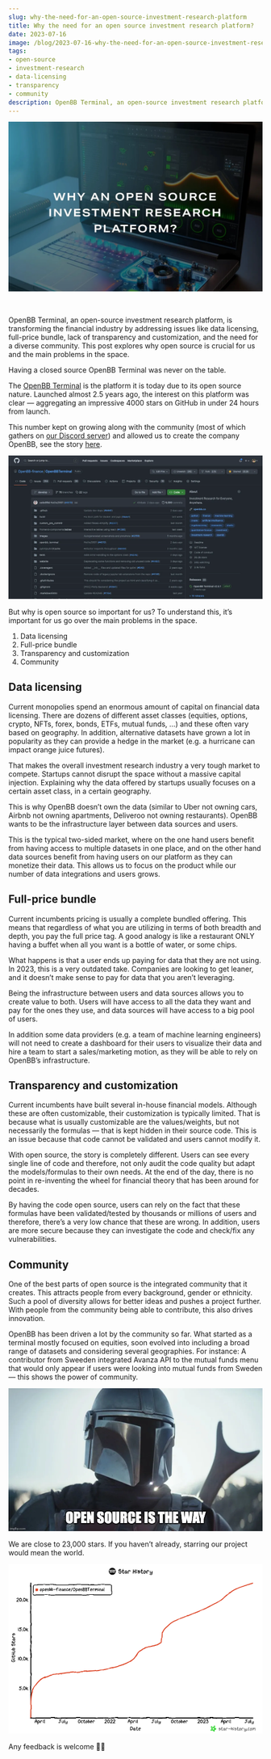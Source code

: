 ```yaml
---
slug: why-the-need-for-an-open-source-investment-research-platform
title: Why the need for an open source investment research platform?
date: 2023-07-16
image: /blog/2023-07-16-why-the-need-for-an-open-source-investment-research-platform.png
tags:
- open-source
- investment-research
- data-licensing
- transparency
- community
description: OpenBB Terminal, an open-source investment research platform, is transforming the financial industry by addressing issues like data licensing, full-price bundle, lack of transparency and customization, and the need for a diverse community. This post explores why open source is crucial for us and the main problems in the space.
---
```





<p align="center">
    <img width="600" src="/blog/2023-07-16-why-the-need-for-an-open-source-investment-research-platform.png"/>
</p>

<br />

OpenBB Terminal, an open-source investment research platform, is transforming the financial industry by addressing issues like data licensing, full-price bundle, lack of transparency and customization, and the need for a diverse community. This post explores why open source is crucial for us and the main problems in the space.

<!-- truncate -->

<div style={{borderTop: '1px solid #0088CC', margin: '1.5em 0'}} />

Having a closed source OpenBB Terminal was never on the table.

The [OpenBB Terminal](https://github.com/OpenBB-finance/OpenBBTerminal) is the platform it is today due to its open source nature. Launched almost 2.5 years ago, the interest on this platform was clear — aggregating an impressive 4000 stars on GitHub in under 24 hours from launch.

This number kept on growing along with the community (most of which gathers on [our Discord server](http://openbb.co/discord)) and allowed us to create the company OpenBB, see the story [here](http://openbb.co/blog/gme-didnt-take-me-to-the-moon-but-gamestonk-terminal-did).

![image](/blog/2023-07-16-why-the-need-for-an-open-source-investment-research-platform_1.png)

But why is open source so important for us? To understand this, it’s important for us go over the main problems in the space.

<ol>
    <li>Data licensing</li>
    <li>Full-price bundle</li>
    <li>Transparency and customization</li>
    <li>Community</li>
</ol>

## Data licensing

Current monopolies spend an enormous amount of capital on financial data licensing. There are dozens of different asset classes (equities, options, crypto, NFTs, forex, bonds, ETFs, mutual funds, …) and these often vary based on geography. In addition, alternative datasets have grown a lot in popularity as they can provide a hedge in the market (e.g. a hurricane can impact orange juice futures).

That makes the overall investment research industry a very tough market to compete. Startups cannot disrupt the space without a massive capital injection. Explaining why the data offered by startups usually focuses on a certain asset class, in a certain geography.

This is why OpenBB doesn’t own the data (similar to Uber not owning cars, Airbnb not owning apartments, Deliveroo not owning restaurants). OpenBB wants to be the infrastructure layer between data sources and users.

This is the typical two-sided market, where on the one hand users benefit from having access to multiple datasets in one place, and on the other hand data sources benefit from having users on our platform as they can monetize their data. This allows us to focus on the product while our number of data integrations and users grows.

## Full-price bundle

Current incumbents pricing is usually a complete bundled offering. This means that regardless of what you are utilizing in terms of both breadth and depth, you pay the full price tag. A good analogy is like a restaurant ONLY having a buffet when all you want is a bottle of water, or some chips.

What happens is that a user ends up paying for data that they are not using. In 2023, this is a very outdated take. Companies are looking to get leaner, and it doesn’t make sense to pay for data that you aren’t leveraging.

Being the infrastructure between users and data sources allows you to create value to both. Users will have access to all the data they want and pay for the ones they use, and data sources will have access to a big pool of users.

In addition some data providers (e.g. a team of machine learning engineers) will not need to create a dashboard for their users to visualize their data and hire a team to start a sales/marketing motion, as they will be able to rely on OpenBB’s infrastructure.

## Transparency and customization

Current incumbents have built several in-house financial models. Although these are often customizable, their customization is typically limited. That is because what is usually customizable are the values/weights, but not necessarily the formulas — that is kept hidden in their source code. This is an issue because that code cannot be validated and users cannot modify it.

With open source, the story is completely different. Users can see every single line of code and therefore, not only audit the code quality but adapt the models/formulas to their own needs. At the end of the day, there is no point in re-inventing the wheel for financial theory that has been around for decades.

By having the code open source, users can rely on the fact that these formulas have been validated/tested by thousands or millions of users and therefore, there’s a very low chance that these are wrong. In addition, users are more secure because they can investigate the code and check/fix any vulnerabilities.

## Community

One of the best parts of open source is the integrated community that it creates. This attracts people from every background, gender or ethnicity. Such a pool of diversity allows for better ideas and pushes a project further. With people from the community being able to contribute, this also drives innovation.

OpenBB has been driven a lot by the community so far. What started as a terminal mostly focused on equities, soon evolved into including a broad range of datasets and considering several geographies. For instance: A contributor from Sweeden integrated Avanza API to the mutual funds menu that would only appear if users were looking into mutual funds from Sweden — this shows the power of community.

<div style={{borderTop: '1px solid #0088CC', margin: '1.5em 0'}} />

![image](/blog/2023-07-16-why-the-need-for-an-open-source-investment-research-platform_2.png)

We are close to 23,000 stars. If you haven’t already, starring our project would mean the world.

![image](/blog/2023-07-16-why-the-need-for-an-open-source-investment-research-platform_3.png)

Any feedback is welcome 🙏🏽

